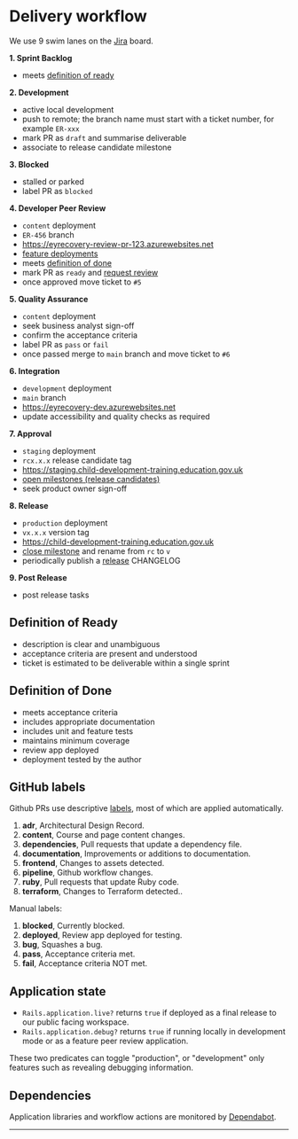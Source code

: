 # Delivery workflow

We use 9 swim lanes on the [Jira][jira] board.

**1. Sprint Backlog**

- meets [definition of ready](#definition-of-ready)

**2. Development**

- active local development
- push to remote; the branch name must start with a ticket number, for example `ER-xxx`
- mark PR as `draft` and summarise deliverable
- associate to release candidate milestone

**3. Blocked**

- stalled or parked
- label PR as `blocked`

**4. Developer Peer Review**

- `content` deployment
- `ER-456` branch
- <https://eyrecovery-review-pr-123.azurewebsites.net>
- [feature deployments][deployments]
- meets [definition of done](#definition-of-done)
- mark PR as `ready` and [request review](#review-process)
- once approved move ticket to `#5`

**5. Quality Assurance**

- `content` deployment
- seek business analyst sign-off
- confirm the acceptance criteria
- label PR as `pass` or `fail`
- once passed merge to `main` branch and move ticket to `#6`

**6. Integration**

- `development` deployment
- `main` branch
- <https://eyrecovery-dev.azurewebsites.net>
- update accessibility and quality checks as required

**7. Approval**

- `staging` deployment
- `rcx.x.x` release candidate tag
- <https://staging.child-development-training.education.gov.uk>
- [open milestones (release candidates)][release-candidates]
- seek product owner sign-off

**8. Release**

- `production` deployment
- `vx.x.x` version tag
- <https://child-development-training.education.gov.uk>
- [close milestone][released-versions] and rename from `rc` to `v`
- periodically publish a [release][releases] CHANGELOG

**9. Post Release**

- post release tasks


## Definition of Ready

- description is clear and unambiguous
- acceptance criteria are present and understood
- ticket is estimated to be deliverable within a single sprint

## Definition of Done

- meets acceptance criteria
- includes appropriate documentation
- includes unit and feature tests
- maintains minimum coverage
- review app deployed
- deployment tested by the author

## GitHub labels

Github PRs use descriptive [labels][labels], most of which are applied automatically.


1. **adr**, Architectural Design Record.
1. **content**, Course and page content changes.
1. **dependencies**, Pull requests that update a dependency file.
1. **documentation**, Improvements or additions to documentation.
1. **frontend**, Changes to assets detected.
1. **pipeline**, Github workflow changes.
1. **ruby**, Pull requests that update Ruby code.
1. **terraform**, Changes to Terraform detected..

Manual labels:

1. **blocked**, Currently blocked.
1. **deployed**, Review app deployed for testing.
1. **bug**, Squashes a bug.
1. **pass**, Acceptance criteria met.
1. **fail**, Acceptance criteria NOT met.



## Application state

- `Rails.application.live?` returns `true` if deployed as a final release to our public facing workspace.
- `Rails.application.debug?` returns `true` if running locally in development mode or as a feature peer review application.

These two predicates can toggle "production", or "development" only features such as revealing debugging information.


## Dependencies

Application libraries and workflow actions are monitored by [Dependabot][dependabot].


---

[jira]: https://dfedigital.atlassian.net/jira/software/projects/ER
[deployments]: https://dfedigital.atlassian.net/jira/software/projects/ER/deployments

[release-candidates]: https://github.com/DFE-Digital/early-years-foundation-recovery/milestones?state=open
[released-versions]: https://github.com/DFE-Digital/early-years-foundation-recovery/milestones?state=closed
[tags]: https://github.com/DFE-Digital/early-years-foundation-recovery/tags
[releases]: https://github.com/DFE-Digital/early-years-foundation-recovery/releases
[labels]: https://github.com/DFE-Digital/early-years-foundation-recovery/labels
[dependabot]: https://github.com/DFE-Digital/early-years-foundation-recovery/security/dependabot
